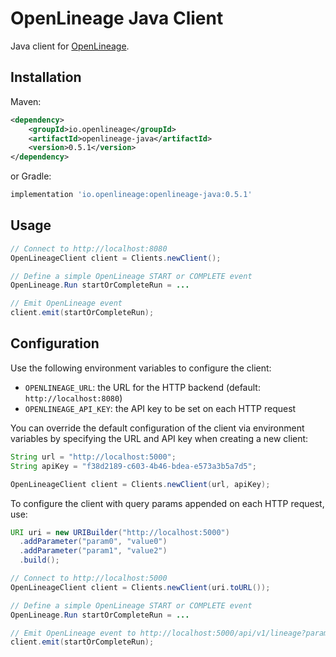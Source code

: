 # OpenLineage Java Client

Java client for [OpenLineage](https://openlineage.io).

## Installation

Maven:

```xml
<dependency>
    <groupId>io.openlineage</groupId>
    <artifactId>openlineage-java</artifactId>
    <version>0.5.1</version>
</dependency>
```

or Gradle:

```groovy
implementation 'io.openlineage:openlineage-java:0.5.1'
```

## Usage

```java
// Connect to http://localhost:8080
OpenLineageClient client = Clients.newClient();

// Define a simple OpenLineage START or COMPLETE event
OpenLineage.Run startOrCompleteRun = ...

// Emit OpenLineage event
client.emit(startOrCompleteRun);
```

## Configuration

Use the following environment variables to configure the client:

* `OPENLINEAGE_URL`: the URL for the HTTP backend (default: `http://localhost:8080`)
* `OPENLINEAGE_API_KEY`: the API key to be set on each HTTP request

You can override the default configuration of the client via environment variables by specifying the URL and API key when
creating a new client:

```java
String url = "http://localhost:5000";
String apiKey = "f38d2189-c603-4b46-bdea-e573a3b5a7d5";

OpenLineageClient client = Clients.newClient(url, apiKey);
```

To configure the client with query params appended on each HTTP request, use:

```java
URI uri = new URIBuilder("http://localhost:5000")
  .addParameter("param0", "value0")
  .addParameter("param1", "value2")
  .build();

// Connect to http://localhost:5000
OpenLineageClient client = Clients.newClient(uri.toURL());

// Define a simple OpenLineage START or COMPLETE event
OpenLineage.Run startOrCompleteRun = ...

// Emit OpenLineage event to http://localhost:5000/api/v1/lineage?param0=value0&param1=value2
client.emit(startOrCompleteRun);
```
